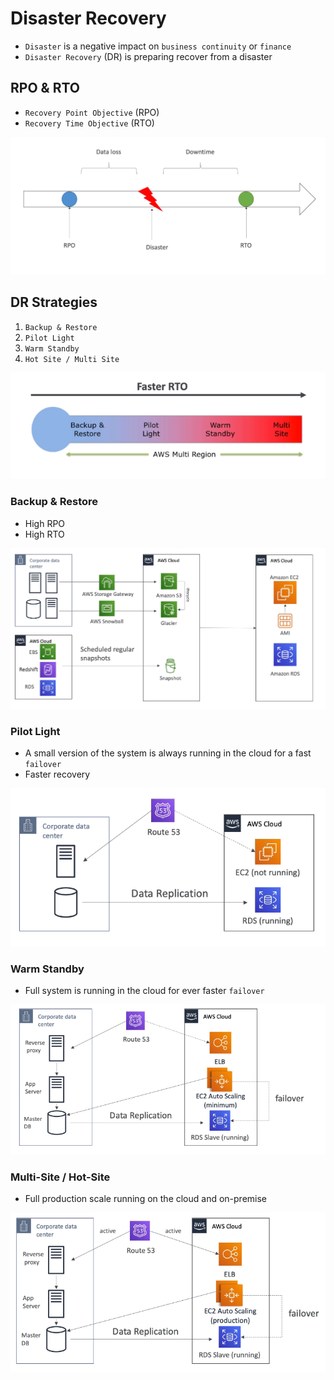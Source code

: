 # Disaster Recovery

- `Disaster` is a negative impact on `business continuity` or `finance`
- `Disaster Recovery` (DR) is preparing recover from a disaster

## RPO & RTO

- `Recovery Point Objective` (RPO)
- `Recovery Time Objective` (RTO)

![RPO & RTO](../images/dr-rpo-rto.png)

## DR Strategies

1. `Backup & Restore`
1. `Pilot Light`
1. `Warm Standby`
1. `Hot Site / Multi Site`

![DR Strategies](../images/dr-strategies.png)

### Backup & Restore

- High RPO
- High RTO

![Backup & Restore](../images/dr-backup-restore.png)

### Pilot Light

- A small version of the system is always running in the cloud for a fast `failover`
- Faster recovery

![Pilot Light](../images/dr-pilot-light.png)

### Warm Standby

- Full system is running in the cloud for ever faster `failover`

![Warm Standby](../images/dr-warm-standby.png)

### Multi-Site / Hot-Site

- Full production scale running on the cloud and on-premise

![Multi-Site / Hot-Site](../images/dr-multi-site.png)
